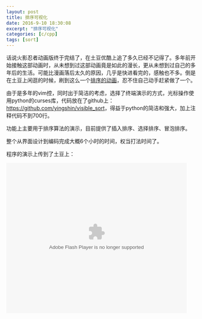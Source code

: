 ```yaml
---
layout: post
title: 排序可视化
date: 2016-9-10 18:30:08
excerpt: "排序可视化"
categories: [c/cpp]
tags: [sort]
---
```


话说火影忍者动画版终于完结了，在土豆优酷上追了多久已经不记得了。多年前开始接触这部动画时，从未想到过这部动画竟是如此的漫长，更从未想到过自己的多年后的生活。可能比漫画落后太久的原因，几乎是快进看完的，感触也不多。倒是在土豆上闲逛的时候，刷到这么一个[排序的动画](http://www.tudou.com/programs/view/htKY1-Rj9ZE/?resourceId=0_06_02_99)，忍不住自己动手赶紧做了一个。

由于是多年的vim控，同时出于简洁的考虑，选择了终端演示的方式，光标操作使用python的curses库，代码放在了github上：<https://github.com/yingshin/visible_sort>，得益于python的简洁和强大，加上注释代码不到700行。

<!--more-->

功能上主要用于排序算法的演示，目前提供了插入排序、选择排序、冒泡排序。

整个从界面设计到编码完成大概6个小时的时间，权当打法时间了。

程序的演示上传到了土豆上：

<embed src="http://www.tudou.com/v/yjgwxYnFCnE/&bid=05&rpid=996297556&resourceId=996297556_05_05_99/v.swf" type="application/x-shockwave-flash" allowscriptaccess="always" allowfullscreen="true" wmode="opaque" width="480" height="400">
